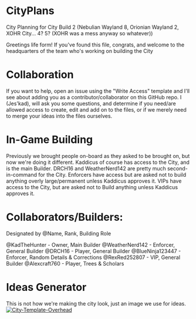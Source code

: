 # CityPlans
City Planning for City Build 2 (Nebulian Wayland 8, Orionian Wayland 2, XOHR City... 4? 5? (XOHR was a mess anyway so whatever))

Greetings life form!
If you've found this file, congrats, and welcome to the headquarters of the team who's working on building the City

# Collaboration
If you want to help, open an issue using the "Write Access" template and I'll see about adding you as a contributor/collaborator on this GitHub repo.
I (Jes'kad), will ask you some questions, and determine if you need/are allowed access to create, edit and add on to the files, or if we merely need to merge your ideas into the files ourselves.

# In-Game Building
Previously we brought people on-board as they asked to be brought on, but now we're doing it different. Kaddicus of course has access to the City, and is the main Builder. DRCH16 and WeatherNerd142 are pretty much second-in-command for the City. Enforcers have access but are asked not to build anything  overly large/permanent unless Kaddicus approves it. VIPs have access to the City, but are asked not to Build anything unless Kaddicus approves it.
 
# Collaborators/Builders:
Designated by @Name, Rank, Building Role

@KadTheHunter - Owner, Main Builder
@WeatherNerd142 - Enforcer, General Builder
@DRCH16 - Player, General Builder
@BlueNinja123447 - Enforcer, Random Details & Corrections
@RexRed252807 - VIP, General Builder
@Alexcraft760 - Player, Trees & Scholars

# Ideas Generator
This is not how we're making the city look, just an image we use for ideas.
<a align="center" href="https://ibb.co/Ycqk9gq"><img src="https://i.ibb.co/bs8Bht8/City-Template-Overhead.jpg" alt="City-Template-Overhead" border="0"></a>
